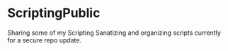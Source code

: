 # ScriptingPublic
Sharing some of my Scripting
Sanatizing and organizing scripts currently for a secure repo update.
